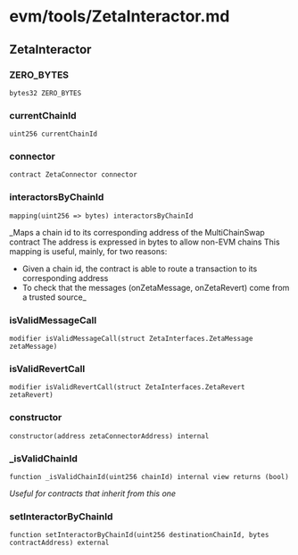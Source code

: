 # evm/tools/ZetaInteractor.md

## ZetaInteractor

### ZERO_BYTES

```solidity
bytes32 ZERO_BYTES
```

### currentChainId

```solidity
uint256 currentChainId
```

### connector

```solidity
contract ZetaConnector connector
```

### interactorsByChainId

```solidity
mapping(uint256 => bytes) interactorsByChainId
```

_Maps a chain id to its corresponding address of the MultiChainSwap contract
The address is expressed in bytes to allow non-EVM chains
This mapping is useful, mainly, for two reasons:
 - Given a chain id, the contract is able to route a transaction to its corresponding address
 - To check that the messages (onZetaMessage, onZetaRevert) come from a trusted source_

### isValidMessageCall

```solidity
modifier isValidMessageCall(struct ZetaInterfaces.ZetaMessage zetaMessage)
```

### isValidRevertCall

```solidity
modifier isValidRevertCall(struct ZetaInterfaces.ZetaRevert zetaRevert)
```

### constructor

```solidity
constructor(address zetaConnectorAddress) internal
```

### _isValidChainId

```solidity
function _isValidChainId(uint256 chainId) internal view returns (bool)
```

_Useful for contracts that inherit from this one_

### setInteractorByChainId

```solidity
function setInteractorByChainId(uint256 destinationChainId, bytes contractAddress) external
```

